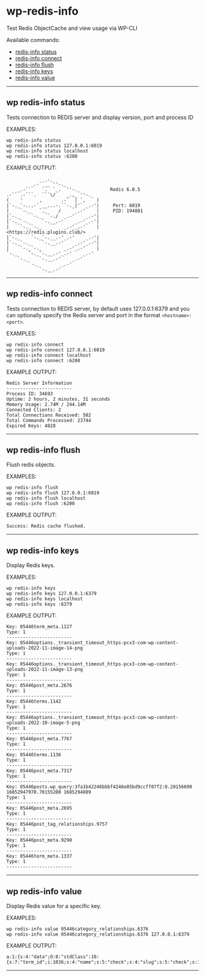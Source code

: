 # wp-redis-info
Test Redis ObjectCache and view usage via WP-CLI

Available commands:

- [redis-info status](#wp-redis-info-status)
- [redis-info connect](#wp-redis-info-connect)
- [redis-info flush](#wp-redis-info-flush)
- [redis-info keys](#wp-redis-info-keys)
- [redis-info value](#wp-redis-info-value)

----

## wp redis-info status
Tests connection to REDIS server and display version, port and process ID

EXAMPLES:
```
wp redis-info status
wp redis-info status 127.0.0.1:6019
wp redis-info status localhost
wp redis-info status :6200
```
 
EXAMPLE OUTPUT:
 ``` 
               _._
          _.-``__ ''-._
     _.-``    `.  `_.  ''-._           Redis 6.0.5
 .-`` .-```.  ```\/    _.,_ ''-._
(    '      ,       .-`  | `,    )
|`-._`-...-` __...-.``-._|'` _.-'|     Port: 6019
|    `-._   `._    /     _.-'    |     PID: 194881
|`-._    `-._  `-./  _.-'    _.-'|
|`-._`-._    `-.__.-'    _.-'_.-'|
|    `-._`-._        _.-'_.-'    |           <https://redis.plugins.club/>
|`-._    `-._`-.__.-'_.-'    _.-'|
|`-._`-._    `-.__.-'    _.-'_.-'|
|    `-._`-._        _.-'_.-'    |
 `-._    `-._`-.__.-'_.-'    _.-'
     `-._    `-.__.-'    _.-'
         `-._        _.-'
             `-.__.-'
```
  
----
 
## wp redis-info connect
Tests connection to REDIS server, by default uses 127.0.0.1:6379 and you can optionally specify the Redis server and port in the format ```<hostname>:<port>```.

EXAMPLES:
```
wp redis-info connect
wp redis-info connect 127.0.0.1:6019
wp redis-info connect localhost
wp redis-info connect :6200
```
 
EXAMPLE OUTPUT:
 ``` 
Redis Server Information
------------------------
Process ID: 34693
Uptime: 2 hours, 2 minutes, 31 seconds
Memory Usage: 2.74M / 244.14M
Connected Clients: 2
Total Connections Received: 502
Total Commands Processed: 23744
Expired Keys: 4828
```
  
----

## wp redis-info flush
Flush redis objects.
 
EXAMPLES:
```
wp redis-info flush
wp redis-info flush 127.0.0.1:6019
wp redis-info flush localhost
wp redis-info flush :6200
```
 
EXAMPLE OUTPUT:
 ``` 
Success: Redis cache flushed.
```
  
----
  
## wp redis-info keys
Display Redis keys.

EXAMPLES:
```
wp redis-info keys
wp redis-info keys 127.0.0.1:6379
wp redis-info keys localhost
wp redis-info keys :6379
``` 

EXAMPLE OUTPUT:
 ``` 
Key: 05446term_meta.1127
Type: 1
------------------------
Key: 05446options._transient_timeout_https-pcx3-com-wp-content-uploads-2022-11-image-14-png
Type: 1
------------------------
Key: 05446options._transient_timeout_https-pcx3-com-wp-content-uploads-2022-11-image-13-png
Type: 1
------------------------
Key: 05446post_meta.2676
Type: 1
------------------------
Key: 05446terms.1142
Type: 1
------------------------
Key: 05446options._transient_timeout_https-pcx3-com-wp-content-uploads-2022-10-image-5-png
Type: 1
------------------------
Key: 05446post_meta.7767
Type: 1
------------------------
Key: 05446terms.1136
Type: 1
------------------------
Key: 05446post_meta.7317
Type: 1
------------------------
Key: 05446posts.wp_query:3fa1b42246bbbf4246e05bd9ccff07f2:0.20156600 16852947970.70155200 1685294889
Type: 1
------------------------
Key: 05446post_meta.2695
Type: 1
------------------------
Key: 05446post_tag_relationships.9757
Type: 1
------------------------
Key: 05446post_meta.9290
Type: 1
------------------------
Key: 05446term_meta.1337
Type: 1
------------------------
```

 ----

## wp redis-info value
Display Redis value for a specific key.
 
EXAMPLES:
```
wp redis-info value 05446category_relationships.6376
wp redis-info value 05446category_relationships.6376 127.0.0.1:6379
```
 
EXAMPLE OUTPUT:
 
``` 
a:1:{s:4:"data";O:8:"stdClass":10:{s:7:"term_id";i:1036;s:4:"name";s:5:"check";s:4:"slug";s:5:"check";s:10:"term_group";i:0;s:16:"term_taxonomy_id";i:1036;s:8:"taxonomy";s:8:"post_tag";s:11:"description";s:0:"";s:6:"parent";i:0;s:5:"count";i:3;s:6:"filter";s:3:"raw";}}
```
  
----
 
